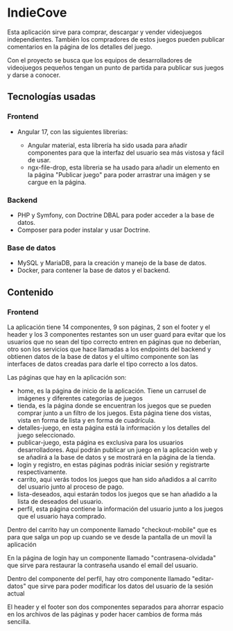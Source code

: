 <h1>IndieCove</h1>
<!-- <a href="#Contenido">Contenido</a> -->

<p>Esta aplicación sirve para comprar, descargar y vender videojuegos independientes. También los compradores de estos juegos pueden publicar comentarios en la página de los detalles del juego.</p>
<p>Con el proyecto se busca que los equipos de desarrolladores de videojuegos pequeños tengan un punto de partida para publicar sus juegos y darse a conocer.</p>

<h2>Tecnologías usadas</h2>
<h3>Frontend</h3>
    <ul>
        <li>Angular 17, con las siguientes librerias:</li>
        <ul>
            <li>Angular material, esta librería ha sido usada para añadir componentes para que la interfaz del usuario sea más vistosa y fácil de usar.</li>
            <li>ngx-file-drop, esta libreria se ha usado para añadir un elemento en la página "Publicar juego" para poder arrastrar una imágen y se cargue en la página.</li>
        </ul>
    </ul>

<h3>Backend</h3>
    <ul>
        <li>PHP y Symfony, con Doctrine DBAL para poder acceder a la base de datos.</li>
        <li>Composer para poder instalar y usar Doctrine.</li>
    </ul>

<h3>Base de datos</h3>
    <ul>
        <li>MySQL y MariaDB, para la creación y manejo de la base de datos.</li>
        <li>Docker, para contener la base de datos y el backend.</li>
    </ul>

<h2 id="Contenido">Contenido</h2>
<h3>Frontend</h3>
    <p>La aplicación tiene 14 componentes, 9 son páginas, 2 son el footer y el header y los 3 componentes restantes son un user guard para evitar que los usuarios que no sean del tipo correcto entren en páginas que no deberían, otro son los servicios que hace llamadas a los endpoints del backend y obtienen datos de la base de datos y el ultimo componente son las interfaces de datos creadas para darle el tipo correcto a los datos.</p>
    <p>Las páginas que hay en la aplicación son:</p>
    <ul>
        <li>home, es la página de inicio de la aplicación. Tiene un carrusel de imágenes y diferentes categorías de juegos</li>
        <li>tienda, es la página donde se encuentran los juegos que se pueden comprar junto a un filtro de los juegos. Esta página tiene dos vistas, vista en forma de lista y en forma de cuadrícula.</li>
        <li>detalles-juego, en esta página está la información y los detalles del juego seleccionado.</li>
        <li>publicar-juego, esta página es exclusiva para los usuarios desarrolladores. Aquí podrán publicar un juego en la aplicación web y se añadirá a la base de datos y se mostrará en la página de la tienda.</li>
        <li>login y registro, en estas páginas podrás iniciar sesión y registrarte respectivamente.</li>
        <li>carrito, aqui verás todos los juegos que han sido añadidos a al carrito del usuario junto al proceso de pago.</li>
        <li>lista-deseados, aqui estarán todos los juegos que se han añadido a la lista de deseados del usuario.</li>
        <li>perfil, esta página contiene la información del usuario junto a los juegos que el usuario haya comprado.</li>
    </ul>
    <p>Dentro del carrito hay un componente llamado "checkout-mobile" que es para que salga un pop up cuando se ve desde la pantalla de un movil la aplicación</p>
    <p>En la página de login hay un componente llamado "contrasena-olvidada" que sirve para restaurar la contraseña usando el email del usuario.</p>
    <p>Dentro del componente del perfil, hay otro componente llamado "editar-datos" que sirve para poder modificar los datos del usuario de la sesión actual</p>
    <p>El header y el footer son dos componentes separados para ahorrar espacio en los archivos de las páginas y poder hacer cambios de forma más sencilla.</p>
